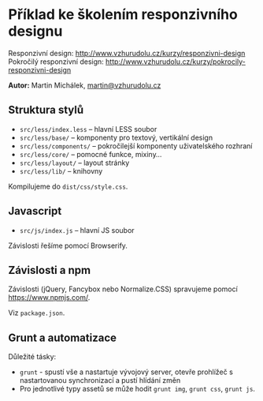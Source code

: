# Příklad ke školením responzivního designu

Responzivní design: http://www.vzhurudolu.cz/kurzy/responzivni-design
Pokročilý responzivní design: http://www.vzhurudolu.cz/kurzy/pokrocily-responzivni-design

**Autor:** Martin Michálek, martin@vzhurudolu.cz

## Struktura stylů

* `src/less/index.less` – hlavní LESS soubor
* `src/less/base/` – komponenty pro textový, vertikální design
* `src/less/components/` – pokročilejší komponenty uživatelského rozhraní
* `src/less/core/` – pomocné funkce, mixiny…
* `src/less/layout/` – layout stránky
* `src/less/lib/` – knihovny

Kompilujeme do `dist/css/style.css`.


## Javascript

* `src/js/index.js` – hlavní JS soubor

Závislosti řešíme pomocí Browserify.

## Závislosti a npm

Závislosti (jQuery, Fancybox nebo Normalize.CSS) spravujeme pomocí https://www.npmjs.com/.

Viz `package.json`.

## Grunt a automatizace

Důležité tásky:

* `grunt` - spustí vše a nastartuje vývojový server, otevře prohlížeč s nastartovanou synchronizací a pustí hlídání změn
* Pro jednotlivé typy assetů se může hodit `grunt img`, `grunt css`, `grunt js`.











